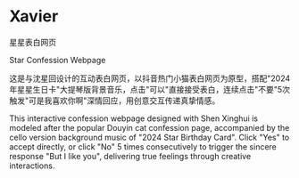 # Xavier
星星表白网页

Star Confession Webpage  

这是与沈星回设计的互动表白网页，以抖音热门小猫表白网页为原型，搭配"2024年星星生日卡"大提琴版背景音乐，点击"可以"直接接受表白，连续点击"不要"5次触发"可是我喜欢你啊"深情回应，用创意交互传递真挚情感。  

This interactive confession webpage designed with Shen Xinghui is modeled after the popular Douyin cat confession page, accompanied by the cello version background music of "2024 Star Birthday Card". Click "Yes" to accept directly, or click "No" 5 times consecutively to trigger the sincere response "But I like you", delivering true feelings through creative interactions.
